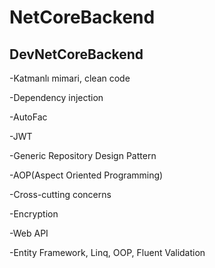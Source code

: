 # NetCoreBackend
 DevNetCoreBackend
 ----------------------------------------------

 -Katmanlı mimari, clean code
 
 -Dependency injection
 
 -AutoFac
 
 -JWT
 
 -Generic Repository Design Pattern
 
 -AOP(Aspect Oriented Programming)
 
 -Cross-cutting concerns

 -Encryption
 
 -Web API
 
 -Entity Framework, Linq, OOP, Fluent Validation
 
